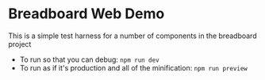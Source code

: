 # Breadboard Web Demo

This is a simple test harness for a number of components in the breadboard project

+ To run so that you can debug: `npm run dev`
+ To run as if it's production and all of the minification: `npm run preview`

